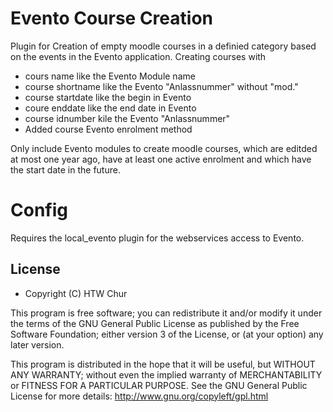 # Evento Course Creation
Plugin for Creation of empty moodle courses in a definied category based on the events in the
Evento application. 
Creating courses with
   * cours name like the Evento Module name
   * course shortname like the Evento "Anlassnummer" without "mod."
   * course startdate like the begin in Evento
   * coure enddate like the end date in Evento
   * course idnumber kile the Evento "Anlassnummer"
   * Added course Evento enrolment method

Only include Evento modules to create moodle courses, which are editded at most one year ago,
 have at least one active enrolment and which have the start date in the future.

# Config
Requires the local_evento plugin for the webservices access to Evento.

## License
* Copyright (C) HTW Chur

This program is free software; you can redistribute it and/or modify
it under the terms of the GNU General Public License as published by
the Free Software Foundation; either version 3 of the License, or
(at your option) any later version.

This program is distributed in the hope that it will be useful,
but WITHOUT ANY WARRANTY; without even the implied warranty of
MERCHANTABILITY or FITNESS FOR A PARTICULAR PURPOSE.  See the
GNU General Public License for more details:
http://www.gnu.org/copyleft/gpl.html
